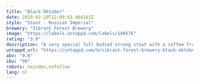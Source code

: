 ```yaml
---
title: "Black Oktober"
date: 2019-02-10T12:09:53.464163Z
style: "Stout - Russian Imperial"
brewery: "Vibrant Forest Brewery"
image: "https://labels.untappd.com/labels/140576"
rating: "3.9"
description: "A very special full bodied strong stout with a coffee froth style head which leads to a rich aroma of bitter chocolate and liquorice. The taste is bitter, alcoholic and warming with a dry roasted-grain finish."
untappd_url: "https://untappd.com/b/vibrant-forest-brewery-black-oktober/140576"
abv: "9.0"
ibu: "90"
robots: noindex,nofollow
lang: nl
---
```

